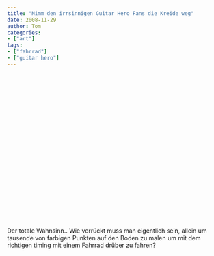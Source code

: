 ```yaml
---
title: "Nimm den irrsinnigen Guitar Hero Fans die Kreide weg"
date: 2008-11-29
author: Tom
categories:
- ["art"]
tags:
- ["fahrrad"]
- ["guitar hero"]
---
```

<object width="425" height="344"><param name="movie" value="http://www.youtube.com/v/NlMYWuGUZlM&hl=de&fs=1"></param><param name="allowFullScreen" value="true"></param><param name="allowscriptaccess" value="always"></param><embed src="https://www.youtube.com/v/NlMYWuGUZlM&hl=de&fs=1" type="application/x-shockwave-flash" allowscriptaccess="always" allowfullscreen="true" width="425" height="344"></embed></object>

Der totale Wahnsinn.. Wie verrückt muss man eigentlich sein, allein um tausende von farbigen Punkten auf den Boden zu malen um mit dem richtigen timing mit einem Fahrrad drüber zu fahren?